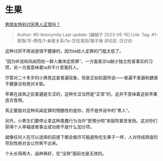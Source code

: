 # 生果
[男朋友特别讨厌黑人正常吗？](https://www.zhihu.com/question/584086467/answer/3022252827)

> Author: #0-Anonymity
> Last update: [编辑于 2023-05-10]
> Link:
> Tag: #1-家族/1E-两性/1-亲密关系/1a-交往准则/银子弹 
> 评论区:
> 泛讨论:

这种讨厌不用说是很不健康的，因为ta给人定罪的门槛太低了。

“因为听说和风闻而给一群人集体定原罪”，一方面表示ta缺少独立检查事实的习惯，另一方面意味着ta并不介意冤枉人。

尽管对二十多岁的小男孩这是普遍现象，但是正如前面所说——普遍不普遍和健康不健康没有绝对关联。

苹果在成熟之前普遍是生涩的，这种生涩当然是“正常”的，这并不意味着这些苹果适合食用。

真正要面对这种风闻定罪的残酷性的是你，而不是传说中的“黑人”。

另外，小男生们要停止拿这种愚蠢行为当作“爱憎分明”来鼓吹甚至发扬。这对你们获得个人幸福或者事业成功绝不是什么加分项。

就像任何人在可以选择的前提下都会极尽可能避免吃生果子一样，人对待成熟度的苛刻性绝对会让你笑不出来。

个头长得再大、品种再好，在“没熟”面前也是无效的。